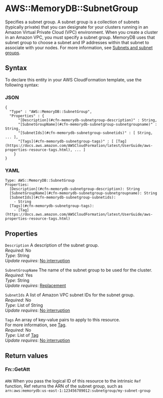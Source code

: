 # AWS::MemoryDB::SubnetGroup<a name="aws-resource-memorydb-subnetgroup"></a>

Specifies a subnet group\. A subnet group is a collection of subnets \(typically private\) that you can designate for your clusters running in an Amazon Virtual Private Cloud \(VPC\) environment\. When you create a cluster in an Amazon VPC, you must specify a subnet group\. MemoryDB uses that subnet group to choose a subnet and IP addresses within that subnet to associate with your nodes\. For more information, see [Subnets and subnet groups](https://docs.aws.amazon.com/MemoryDB/latest/devguide/subnetgroups.html)\.

## Syntax<a name="aws-resource-memorydb-subnetgroup-syntax"></a>

To declare this entity in your AWS CloudFormation template, use the following syntax:

### JSON<a name="aws-resource-memorydb-subnetgroup-syntax.json"></a>

```
{
  "Type" : "AWS::MemoryDB::SubnetGroup",
  "Properties" : {
      "[Description](#cfn-memorydb-subnetgroup-description)" : String,
      "[SubnetGroupName](#cfn-memorydb-subnetgroup-subnetgroupname)" : String,
      "[SubnetIds](#cfn-memorydb-subnetgroup-subnetids)" : [ String, ... ],
      "[Tags](#cfn-memorydb-subnetgroup-tags)" : [ [Tag](https://docs.aws.amazon.com/AWSCloudFormation/latest/UserGuide/aws-properties-resource-tags.html), ... ]
    }
}
```

### YAML<a name="aws-resource-memorydb-subnetgroup-syntax.yaml"></a>

```
Type: AWS::MemoryDB::SubnetGroup
Properties: 
  [Description](#cfn-memorydb-subnetgroup-description): String
  [SubnetGroupName](#cfn-memorydb-subnetgroup-subnetgroupname): String
  [SubnetIds](#cfn-memorydb-subnetgroup-subnetids): 
    - String
  [Tags](#cfn-memorydb-subnetgroup-tags): 
    - [Tag](https://docs.aws.amazon.com/AWSCloudFormation/latest/UserGuide/aws-properties-resource-tags.html)
```

## Properties<a name="aws-resource-memorydb-subnetgroup-properties"></a>

`Description`  <a name="cfn-memorydb-subnetgroup-description"></a>
A description of the subnet group\.  
*Required*: No  
*Type*: String  
*Update requires*: [No interruption](https://docs.aws.amazon.com/AWSCloudFormation/latest/UserGuide/using-cfn-updating-stacks-update-behaviors.html#update-no-interrupt)

`SubnetGroupName`  <a name="cfn-memorydb-subnetgroup-subnetgroupname"></a>
The name of the subnet group to be used for the cluster\.  
*Required*: Yes  
*Type*: String  
*Update requires*: [Replacement](https://docs.aws.amazon.com/AWSCloudFormation/latest/UserGuide/using-cfn-updating-stacks-update-behaviors.html#update-replacement)

`SubnetIds`  <a name="cfn-memorydb-subnetgroup-subnetids"></a>
A list of Amazon VPC subnet IDs for the subnet group\.  
*Required*: No  
*Type*: List of String  
*Update requires*: [No interruption](https://docs.aws.amazon.com/AWSCloudFormation/latest/UserGuide/using-cfn-updating-stacks-update-behaviors.html#update-no-interrupt)

`Tags`  <a name="cfn-memorydb-subnetgroup-tags"></a>
An array of key\-value pairs to apply to this resource\.  
For more information, see [Tag](https://docs.aws.amazon.com/AWSCloudFormation/latest/UserGuide/aws-properties-resource-tags.html)\.  
*Required*: No  
*Type*: List of [Tag](https://docs.aws.amazon.com/AWSCloudFormation/latest/UserGuide/aws-properties-resource-tags.html)  
*Update requires*: [No interruption](https://docs.aws.amazon.com/AWSCloudFormation/latest/UserGuide/using-cfn-updating-stacks-update-behaviors.html#update-no-interrupt)

## Return values<a name="aws-resource-memorydb-subnetgroup-return-values"></a>

### Fn::GetAtt<a name="aws-resource-memorydb-subnetgroup-return-values-fn--getatt"></a>

#### <a name="aws-resource-memorydb-subnetgroup-return-values-fn--getatt-fn--getatt"></a>

`ARN`  <a name="ARN-fn::getatt"></a>
When you pass the logical ID of this resource to the intrinsic `Ref` function, Ref returns the ARN of the subnet group, such as `arn:aws:memorydb:us-east-1:123456789012:subnetgroup/my-subnet-group`